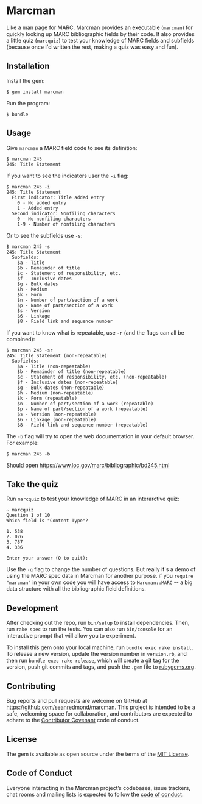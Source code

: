 # Marcman

Like a man page for MARC. Marcman provides an executable (`marcman`)
for quickly looking up MARC bibliographic fields by their code. It
also provides a little quiz (`marcquiz`) to test your knowledge of
MARC fields and subfields (because once I'd written the rest, making a
quiz was easy and fun).

## Installation

Install the gem:

    $ gem install marcman

Run the program:

    $ bundle

## Usage

Give `marcman` a MARC field code to see its definition:

    $ marcman 245
    245: Title Statement

If you want to see the indicators user the `-i` flag:

    $ marcman 245 -i
    245: Title Statement
      First indicator: Title added entry
        0 - No added entry
        1 - Added entry
      Second indicator: Nonfiling characters
        0 - No nonfiling characters
        1-9 - Number of nonfiling characters

Or to see the subfields use `-s`:

    $ marcman 245 -s
	245: Title Statement
      Subfields:
        $a - Title
        $b - Remainder of title
        $c - Statement of responsibility, etc.
        $f - Inclusive dates
        $g - Bulk dates
        $h - Medium
        $k - Form
        $n - Number of part/section of a work
        $p - Name of part/section of a work
        $s - Version
        $6 - Linkage
        $8 - Field link and sequence number

If you want to know what is repeatable, use `-r` (and the flags can
all be combined):

    $ marcman 245 -sr
    245: Title Statement (non-repeatable)
      Subfields:
        $a - Title (non-repeatable)
        $b - Remainder of title (non-repeatable)
        $c - Statement of responsibility, etc. (non-repeatable)
        $f - Inclusive dates (non-repeatable)
        $g - Bulk dates (non-repeatable)
        $h - Medium (non-repeatable)
        $k - Form (repeatable)
        $n - Number of part/section of a work (repeatable)
        $p - Name of part/section of a work (repeatable)
        $s - Version (non-repeatable)
        $6 - Linkage (non-repeatable)
        $8 - Field link and sequence number (repeatable)

The `-b` flag will try to open the web documentation in your
default browser. For example:

    $ marcman 245 -b

Should open https://www.loc.gov/marc/bibliographic/bd245.html 

## Take the quiz

Run `marcquiz` to test your knowledge of MARC in an interarctive quiz:

    ~ marcquiz
    Question 1 of 10
    Which field is "Content Type"?
    
    1. 538
    2. 026
    3. 787
    4. 336
    
    Enter your answer (Q to quit):

Use the `-q` flag to change the number of questions. But really it's a
demo of using the MARC spec data in Marcman for another purpose. if
you `require "marcman"` in your own code you will have access to
`Marcman::MARC` -- a big data structure with all the bibliographic
field definitions.

## Development

After checking out the repo, run `bin/setup` to install dependencies. Then, run `rake spec` to run the tests. You can also run `bin/console` for an interactive prompt that will allow you to experiment.

To install this gem onto your local machine, run `bundle exec rake install`. To release a new version, update the version number in `version.rb`, and then run `bundle exec rake release`, which will create a git tag for the version, push git commits and tags, and push the `.gem` file to [rubygems.org](https://rubygems.org).

## Contributing

Bug reports and pull requests are welcome on GitHub at https://github.com/seanredmond/marcman. This project is intended to be a safe, welcoming space for collaboration, and contributors are expected to adhere to the [Contributor Covenant](http://contributor-covenant.org) code of conduct.

## License

The gem is available as open source under the terms of the [MIT License](https://opensource.org/licenses/MIT).

## Code of Conduct

Everyone interacting in the Marcman project’s codebases, issue trackers, chat rooms and mailing lists is expected to follow the [code of conduct](https://github.com/seanredmond/marcman/blob/master/CODE_OF_CONDUCT.md).
